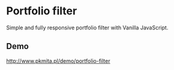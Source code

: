 # Portfolio filter

Simple and fully responsive portfolio filter with Vanilla JavaScript.

## Demo

http://www.pkmita.pl/demo/portfolio-filter
